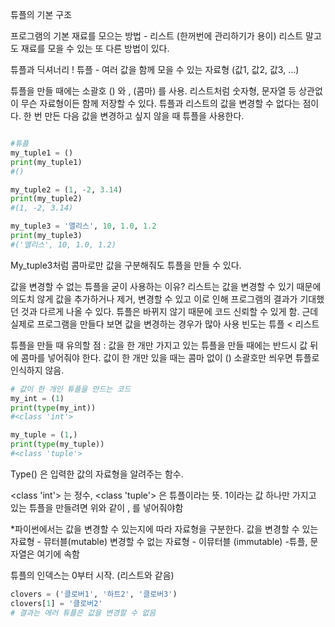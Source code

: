튜플의 기본 구조

프로그램의 기본 재료를 모으는 방법 - 리스트 (한꺼번에 관리하기가 용이)
리스트 말고도 재료를 모을 수 있는 또 다른 방법이 있다. 

튜플과 딕셔너리 !
튜플 - 여러 값을 함께 모을 수 있는 자료형 
(값1, 값2, 값3, …)

튜플을 만들 때에는 소괄호 () 와 , (콤마) 를 사용.
리스트처럼 숫자형, 문자열 등 상관없이 무슨 자료형이든 함께 저장할 수 있다. 
튜플과 리스트의 값을 변경할 수 없다는 점이다. 한 번 만든 다음 값을 변경하고 싶지 않을 때 튜플을 사용한다. 

```py 

#튜플
my_tuple1 = ()
print(my_tuple1)
#()

my_tuple2 = (1, -2, 3.14)
print(my_tuple2)
#(1, -2, 3.14)

my_tuple3 = '앨리스', 10, 1.0, 1.2
print(my_tuple3)
#('앨리스', 10, 1.0, 1.2)

```


My_tuple3처럼 콤마로만 값을 구분해줘도 튜플을 만들 수 있다. 

값을 변경할 수 없는 튜플을 굳이 사용하는 이유?
리스트는 값을 변경할 수 있기 때문에 의도치 않게 값을 추가하거나 제거, 변경할 수 있고 이로 인해 프로그램의 결과가 기대했던 것과 다르게 나올 수 있다. 튜플은 바뀌지 않기 때문에 코드 신뢰할 수 있게 함. 근데 실제로 프로그램을 만들다 보면 값을 변경하는 경우가 많아 사용 빈도는 튜플 < 리스트

튜플을 만들 때 유의할 점 : 값을 한 개만 가지고 있는 튜플을 만들 때에는 반드시 값 뒤에 콤마를 넣어줘야 한다. 값이 한 개만 있을 때는 콤마 없이 () 소괄호만 씌우면 튜플로 인식하지 않음.


``` py
# 값이 한 개인 튜플을 만드는 코드
my_int = (1)
print(type(my_int))
#<class 'int'>

my_tuple = (1,)
print(type(my_tuple))
#<class 'tuple'>

```

Type() 은 입력한 값의 자료형을 알려주는 함수. 

<class 'int'> 는 정수, <class 'tuple'> 은 튜플이라는 뜻.
1이라는 값 하나만 가지고 있는 튜플을 만들려면 위와 같이 , 를 넣어줘야함


*파이썬에서는 값을 변경할 수 있는지에 따라 자료형을 구분한다. 
값을 변경할 수 있는 자료형 - 뮤터블(mutable) 
변경할 수 없는 자료형 - 이뮤터블 (immutable) -튜플, 문자열은 여기에 속함

튜플의 인덱스는 0부터 시작. (리스트와 같음)

``` py
clovers = ('클로버1', '하트2', '클로버3')
clovers[1] = '클로버2'
# 결과는 에러 튜플은 값을 변경할 수 없음

```